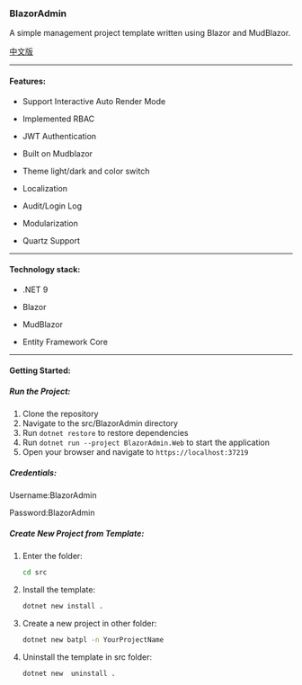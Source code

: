 ### BlazorAdmin

A simple management project template written using Blazor and MudBlazor.

[中文版](README_zh.md)

---

#### Features:

- Support Interactive Auto Render Mode

- Implemented RBAC

- JWT Authentication

- Built on Mudblazor

- Theme light/dark and color switch

- Localization

- Audit/Login Log

- Modularization

- Quartz Support

---

#### Technology stack:

- .NET 9

- Blazor

- MudBlazor

- Entity Framework Core

---

#### Getting Started:

##### Run the Project:

1. Clone the repository
2. Navigate to the src/BlazorAdmin directory
3. Run `dotnet restore` to restore dependencies
4. Run `dotnet run --project BlazorAdmin.Web` to start the application
5. Open your browser and navigate to `https://localhost:37219`

##### Credentials:

Username:BlazorAdmin

Password:BlazorAdmin

##### Create New Project from Template:

1. Enter the folder:
   ```bash
   cd src
   ```

2. Install the template:
   ```bash
   dotnet new install .
   ```

3. Create a new project in other folder:
   ```bash
   dotnet new batpl -n YourProjectName
   ```

4. Uninstall the template in src folder:
   ```bash
   dotnet new  uninstall .
   ```
